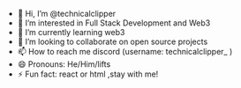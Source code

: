 - 👋 Hi, I’m @technicalclipper
- 👀 I’m interested in Full Stack Development and Web3
- 🌱 I’m currently learning web3
- 💞️ I’m looking to collaborate on open source projects
- 📫 How to reach me discord (username: technicalclipper_ )
- 😄 Pronouns: He/Him/lifts
- ⚡ Fun fact: react or html ,stay with me!

<!---
technicalclipper/technicalclipper is a ✨ special ✨ repository because its `README.md` (this file) appears on your GitHub profile.
You can click the Preview link to take a look at your changes.
--->
